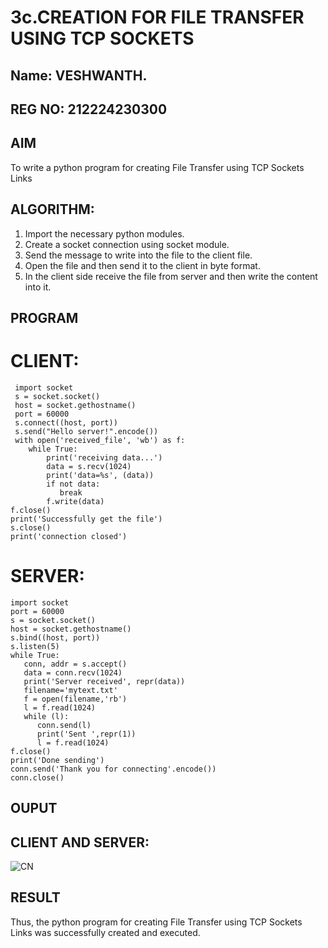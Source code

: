 # 3c.CREATION FOR FILE TRANSFER USING TCP SOCKETS
## Name: VESHWANTH.
## REG NO: 212224230300
## AIM
To write a python program for creating File Transfer using TCP Sockets Links
## ALGORITHM:
1. Import the necessary python modules.
2. Create a socket connection using socket module.
3. Send the message to write into the file to the client file.
4. Open the file and then send it to the client in byte format.
5. In the client side receive the file from server and then write the content into it.
## PROGRAM
# CLIENT:
     import socket 
     s = socket.socket() 
     host = socket.gethostname() 
     port = 60000 
     s.connect((host, port)) 
     s.send("Hello server!".encode()) 
     with open('received_file', 'wb') as f: 
        while True: 
            print('receiving data...') 
            data = s.recv(1024) 
            print('data=%s', (data)) 
            if not data: 
               break 
            f.write(data) 
    f.close() 
    print('Successfully get the file') 
    s.close() 
    print('connection closed')
# SERVER:
    import socket 
    port = 60000 
    s = socket.socket() 
    host = socket.gethostname() 
    s.bind((host, port))
    s.listen(5) 
    while True:
       conn, addr = s.accept() 
       data = conn.recv(1024)
       print('Server received', repr(data))
       filename='mytext.txt'
       f = open(filename,'rb')
       l = f.read(1024)
       while (l):
          conn.send(l)
          print('Sent ',repr(1))
          l = f.read(1024)
    f.close()
    print('Done sending')
    conn.send('Thank you for connecting'.encode())
    conn.close()
## OUPUT
## CLIENT AND SERVER:
![CN](https://github.com/user-attachments/assets/657ffb6a-4f06-4e00-bd0c-9391ffa4eb78)

## RESULT
Thus, the python program for creating File Transfer using TCP Sockets Links was 
successfully created and executed.
